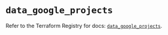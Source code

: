 # `data_google_projects`

Refer to the Terraform Registry for docs: [`data_google_projects`](https://registry.terraform.io/providers/hashicorp/google/6.47.0/docs/data-sources/projects).
